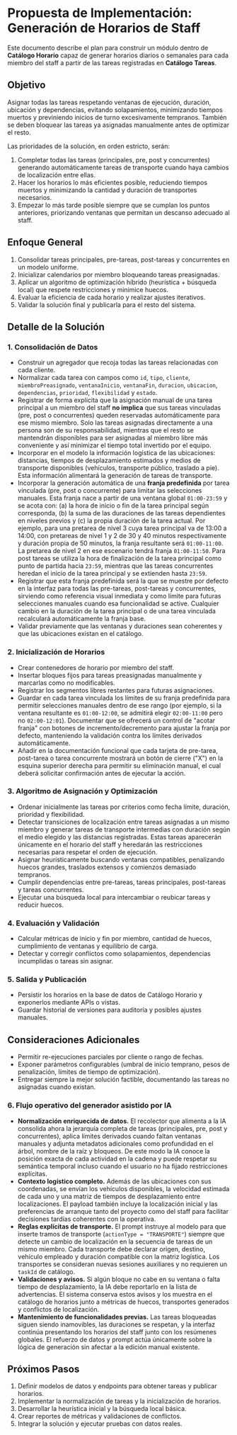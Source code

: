 # Propuesta de Implementación: Generación de Horarios de Staff

Este documento describe el plan para construir un módulo dentro de **Catálogo Horario** capaz de generar horarios diarios o semanales para cada miembro del staff a partir de las tareas registradas en **Catálogo Tareas**.

## Objetivo
Asignar todas las tareas respetando ventanas de ejecución, duración, ubicación y dependencias, evitando solapamientos, minimizando tiempos muertos y previniendo inicios de turno excesivamente tempranos. También se deben bloquear las tareas ya asignadas manualmente antes de optimizar el resto.

Las prioridades de la solución, en orden estricto, serán:
1. Completar todas las tareas (principales, pre, post y concurrentes) generando automáticamente tareas de transporte cuando haya cambios de localización entre ellas.
2. Hacer los horarios lo más eficientes posible, reduciendo tiempos muertos y minimizando la cantidad y duración de transportes necesarios.
3. Empezar lo más tarde posible siempre que se cumplan los puntos anteriores, priorizando ventanas que permitan un descanso adecuado al staff.

## Enfoque General
1. Consolidar tareas principales, pre-tareas, post-tareas y concurrentes en un modelo uniforme.
2. Inicializar calendarios por miembro bloqueando tareas preasignadas.
3. Aplicar un algoritmo de optimización híbrido (heurística + búsqueda local) que respete restricciones y minimice huecos.
4. Evaluar la eficiencia de cada horario y realizar ajustes iterativos.
5. Validar la solución final y publicarla para el resto del sistema.

## Detalle de la Solución

### 1. Consolidación de Datos
- Construir un agregador que recoja todas las tareas relacionadas con cada cliente.
- Normalizar cada tarea con campos como `id`, `tipo`, `cliente`, `miembroPreasignado`, `ventanaInicio`, `ventanaFin`, `duracion`, `ubicacion`, `dependencias`, `prioridad`, `flexibilidad` y `estado`.
- Registrar de forma explícita que la asignación manual de una tarea principal a un miembro del staff **no implica** que sus tareas vinculadas (pre, post o concurrentes) queden reservadas automáticamente para ese mismo miembro. Solo las tareas asignadas directamente a una persona son de su responsabilidad, mientras que el resto se mantendrán disponibles para ser asignadas al miembro libre más conveniente y así minimizar el tiempo total invertido por el equipo.
- Incorporar en el modelo la información logística de las ubicaciones: distancias, tiempos de desplazamiento estimados y medios de transporte disponibles (vehículos, transporte público, traslado a pie). Esta información alimentará la generación de tareas de transporte.
- Incorporar la generación automática de una **franja predefinida** por tarea vinculada (pre, post o concurrente) para limitar las selecciones manuales. Esta franja nace a partir de una ventana global `01:00-23:59` y se acota con: (a) la hora de inicio o fin de la tarea principal según corresponda, (b) la suma de las duraciones de las tareas dependientes en niveles previos y (c) la propia duración de la tarea actual. Por ejemplo, para una pretarea de nivel 3 cuya tarea principal va de 13:00 a 14:00, con pretareas de nivel 1 y 2 de 30 y 40 minutos respectivamente y duración propia de 50 minutos, la franja resultante será `01:00-11:00`. La pretarea de nivel 2 en ese escenario tendrá franja `01:00-11:50`. Para post tareas se utiliza la hora de finalización de la tarea principal como punto de partida hacia `23:59`, mientras que las tareas concurrentes heredan el inicio de la tarea principal y se extienden hasta `23:59`.
- Registrar que esta franja predefinida será la que se muestre por defecto en la interfaz para todas las pre-tareas, post-tareas y concurrentes, sirviendo como referencia visual inmediata y como límite para futuras selecciones manuales cuando esa funcionalidad se active. Cualquier cambio en la duración de la tarea principal o de una tarea vinculada recalculará automáticamente la franja base.
- Validar previamente que las ventanas y duraciones sean coherentes y que las ubicaciones existan en el catálogo.

### 2. Inicialización de Horarios
- Crear contenedores de horario por miembro del staff.
- Insertar bloques fijos para tareas preasignadas manualmente y marcarlas como no modificables.
- Registrar los segmentos libres restantes para futuras asignaciones.
- Guardar en cada tarea vinculada los límites de su franja predefinida para permitir selecciones manuales dentro de ese rango (por ejemplo, si la ventana resultante es `01:00-12:00`, se admitirá elegir `02:00-11:00` pero no `02:00-12:01`). Documentar que se ofrecerá un control de "acotar franja" con botones de incremento/decremento para ajustar la franja por defecto, manteniendo la validación contra los límites derivados automáticamente.
- Añadir en la documentación funcional que cada tarjeta de pre-tarea, post-tarea o tarea concurrente mostrará un botón de cierre ("X") en la esquina superior derecha para permitir su eliminación manual, el cual deberá solicitar confirmación antes de ejecutar la acción.

### 3. Algoritmo de Asignación y Optimización
- Ordenar inicialmente las tareas por criterios como fecha límite, duración, prioridad y flexibilidad.
- Detectar transiciones de localización entre tareas asignadas a un mismo miembro y generar tareas de transporte intermedias con duración según el medio elegido y las distancias registradas. Estas tareas aparecerán únicamente en el horario del staff y heredarán las restricciones necesarias para respetar el orden de ejecución.
- Asignar heurísticamente buscando ventanas compatibles, penalizando huecos grandes, traslados extensos y comienzos demasiado tempranos.
- Cumplir dependencias entre pre-tareas, tareas principales, post-tareas y tareas concurrentes.
- Ejecutar una búsqueda local para intercambiar o reubicar tareas y reducir huecos.

### 4. Evaluación y Validación
- Calcular métricas de inicio y fin por miembro, cantidad de huecos, cumplimiento de ventanas y equilibrio de carga.
- Detectar y corregir conflictos como solapamientos, dependencias incumplidas o tareas sin asignar.

### 5. Salida y Publicación
- Persistir los horarios en la base de datos de Catálogo Horario y exponerlos mediante APIs o vistas.
- Guardar historial de versiones para auditoría y posibles ajustes manuales.

## Consideraciones Adicionales
- Permitir re-ejecuciones parciales por cliente o rango de fechas.
- Exponer parámetros configurables (umbral de inicio temprano, pesos de penalización, límites de tiempo de optimización).
- Entregar siempre la mejor solución factible, documentando las tareas no asignadas cuando existan.

### 6. Flujo operativo del generador asistido por IA
- **Normalización enriquecida de datos.** El recolector que alimenta a la IA consolida ahora la jerarquía completa de tareas (principales, pre, post y concurrentes), aplica límites derivados cuando faltan ventanas manuales y adjunta metadatos adicionales como profundidad en el árbol, nombre de la raíz y bloqueos. De este modo la IA conoce la posición exacta de cada actividad en la cadena y puede respetar su semántica temporal incluso cuando el usuario no ha fijado restricciones explícitas.
- **Contexto logístico completo.** Además de las ubicaciones con sus coordenadas, se envían los vehículos disponibles, la velocidad estimada de cada uno y una matriz de tiempos de desplazamiento entre localizaciones. El payload también incluye la localización inicial y las preferencias de arranque tanto del proyecto como del staff para facilitar decisiones tardías coherentes con la operativa.
- **Reglas explícitas de transporte.** El prompt instruye al modelo para que inserte tramos de transporte (`actionType = "TRANSPORTE"`) siempre que detecte un cambio de localización en la secuencia de tareas de un mismo miembro. Cada transporte debe declarar origen, destino, vehículo empleado y duración compatible con la matriz logística. Los transportes se consideran nuevas sesiones auxiliares y no requieren un `taskId` de catálogo.
- **Validaciones y avisos.** Si algún bloque no cabe en su ventana o falta tiempo de desplazamiento, la IA debe reportarlo en la lista de advertencias. El sistema conserva estos avisos y los muestra en el catálogo de horarios junto a métricas de huecos, transportes generados y conflictos de localización.
- **Mantenimiento de funcionalidades previas.** Las tareas bloqueadas siguen siendo inamovibles, las duraciones se respetan, y la interfaz continúa presentando los horarios del staff junto con los resúmenes globales. El refuerzo de datos y prompt actúa únicamente sobre la lógica de generación sin afectar a la edición manual existente.

## Próximos Pasos
1. Definir modelos de datos y endpoints para obtener tareas y publicar horarios.
2. Implementar la normalización de tareas y la inicialización de horarios.
3. Desarrollar la heurística inicial y la búsqueda local básica.
4. Crear reportes de métricas y validaciones de conflictos.
5. Integrar la solución y ejecutar pruebas con datos reales.
